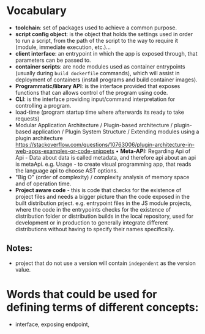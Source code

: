 # Vocabulary
- **toolchain**: set of packages used to achieve a common purpose.
- **script config object**: is the object that holds the settings used in order to run a script, from the path of the script to the way to require it (module, immediate execution, etc.)...
- **client interface**: an entrypoint in which the app is exposed through, that parameters can be passed to.
- **container scripts**: are node modules used as container entrypoints (usually during `build dockerfile` commands), which will assist in deployment of containers (install programs and build container images).
- **Programmatic/library API**: is the interface provided that exposes functions that can allows control of the program using code.
- **CLI**: is the interface providing input/command interpretation for controlling a program.
- load-time (program startup time where afterwards its ready to take requests)
- Modular Application Architecture / Plugin-based architecture / plugin-based application / Plugin System Structure / Extending modules using a plugin architecture
https://stackoverflow.com/questions/10763006/plugin-architecture-in-web-apps-examples-or-code-snippets
• **Meta-API:** Regarding Api of Api - Data about data is called metadata, and therefore api about an api is metaApi. e.g. Usage - to create visual programming app, that reads the language api to choose AST options.
- "Big O" (order of complexity) / complexity analysis of memory space and of operation time.
- **Project aware code** - this is code that checks for the existence of project files and needs a bigger picture than the code exposed in the built distribution prject. e.g. entrypoint files in the JS module projects, where the code in the entrypoints checks for the existence of distribution folder or distribution builds in the local repository, used for development or in production to generally integrate different distributions without having to specify their names specifically.

## Notes: 
- project that do not use a version will contain `independent` as the version value.

# Words that could be used for defining terms of different concepts: 
- interface, exposing endpoint, 
